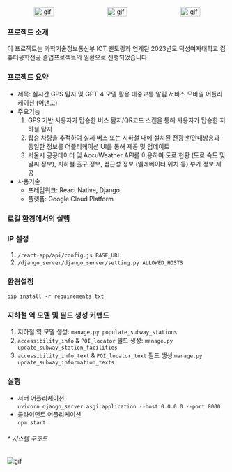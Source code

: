 <div align="center" style="display: flex; justify-content: space-around;">
  <img src="https://drive.google.com/uc?id=1wdp2YuIbN3Qqks1pjoSLcV6KxF5J4-iP" alt="gif" width="30%"/>
  <img src="https://drive.google.com/uc?id=1UW4_C-aJv_4KXZA6oQz4GftOHh3CDBfA" alt="gif" width="30%"/>
  <img src="https://drive.google.com/uc?id=1L0658B5MZ8qv_f5GQ3CfbdDlvHHHTQ7c" alt="gif" width="30%"/>
</div>

### 프로젝트 소개
이 프로젝트는 과학기술정보통신부 ICT 멘토링과 연계된 2023년도 덕성여자대학교 컴퓨터공학전공 졸업프로젝트의 일환으로 진행되었습니다.

### 프로젝트 요약
- 제목: 실시간 GPS 탐지 및 GPT-4 모델 활용 대중교통 알림 서비스 모바일 어플리케이션 (어댄고)
- 주요기능
  1. GPS 기반 사용자가 탑승한 버스 탐지/QR코드 스캔을 통해 사용자가 탑승한 지하철 탐지
  2. 탑승 차량을 추적하여 실제 버스 또는 지하철 내에 설치된 전광판/안내방송과 동일한 정보를 어플리케이션 UI를 통해 제공 및 업데이트
  3. 서울시 공공데이터 및 AccuWeather API를 이용하여 도로 현황 (도로 속도 및 날씨 정보), 지하철 출구 정보, 접근성 정보 (엘레베이터 위치 등) 부가 정보 제공
- 사용기술
    - 프레임워크: React Native, Django
    - 플랫폼: Google Cloud Platform

### 로컬 환경에서의 실행
### IP 설정
1. `/react-app/api/config.js BASE_URL`
2. `/django_server/django_server/setting.py ALLOWED_HOSTS`

### 환경설정
`pip install -r requirements.txt`

### 지하철 역 모델 및 필드 생성 커맨드
1. 지하철 역 모델 생성: `manage.py populate_subway_stations`
2. `accessibility_info` & `POI_locator` 필드 생성: `manage.py update_subway_station_facilities`
3. `accessibility_info_text` & `POI_locator_text` 필드 생성:`manage.py update_subway_information_texts`

### 실행
- 서버 어플리케이션  
  `uvicorn django_server.asgi:application --host 0.0.0.0 --port 8000`
- 클라이언트 어플리케이션  
  `npm start`  

###### * 시스템 구조도
<img src="https://drive.google.com/uc?id=173WBz520aGrTmwS0FyPUtp-HKF0tn4yt" alt="gif"/>